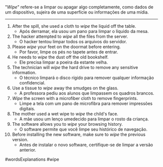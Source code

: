 "*Wipe*" refere-se a limpar ou apagar algo completamente, como dados de um dispositivo, sujeira de uma superfície ou informações de uma mídia.

---
1. After the spill, she used a cloth to _wipe_ the liquid off the table.
	- Após derramar, ela usou um pano para limpar o líquido da mesa.
2. The hacker attempted to _wipe_ all the files from the server.
	- O hacker tentou limpar todos os arquivos do servidor.
3. Please _wipe_ your feet on the doormat before entering.
	- Por favor, limpe os pés no tapete antes de entrar.
4. He needs to _wipe_ the dust off the old bookshelf.
	- Ele precisa limpar a poeira da estante velha.
5. The technician will _wipe_ the hard drive to remove any sensitive information.
	- O técnico limpará o disco rígido para remover qualquer informação confidencial.
6. Use a tissue to _wipe_ away the smudges on the glass.
	- A professora pediu aos alunos que limpassem os quadros brancos.
7. _Wipe_ the screen with a microfiber cloth to remove fingerprints.
	- Limpe a tela com um pano de microfibra para remover impressões digitais.
8. The mother used a wet wipe to _wipe_ the child's face.
	- A mãe usou um lenço umedecido para limpar o rosto da criança.
9. The software allows you to _wipe_ your browsing history.
	- O software permite que você limpe seu histórico de navegação.
10. Before installing the new software, make sure to _wipe_ the previous version.
	- Antes de instalar o novo software, certifique-se de limpar a versão anterior.

#wordsExplanations 
#wipe